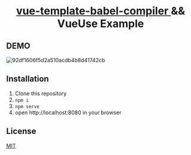 <h1 align='center'>
<a href="https://github.com/JuniorTour/vue-template-babel-compiler" target="_blank">vue-template-babel-compiler </a>
&& VueUse Example</h1>

## DEMO
![92df1606f5d2a510acdb4b8d41742cb](https://user-images.githubusercontent.com/14243906/142756912-eb23cda8-338a-4dcf-b516-04aae3932804.png)


## Installation

1. Clone this repository
2. `npm i`
3. `npm serve`
4.  open http://localhost:8080 in your browser

## License

[MIT](http://opensource.org/licenses/MIT)
